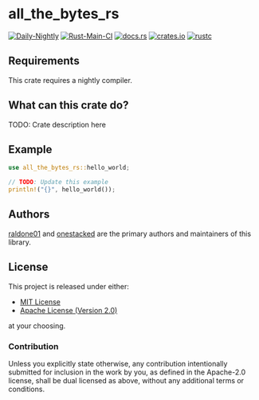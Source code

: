 # all_the_bytes_rs

[![Daily-Nightly](https://github.com/raldone01/all_the_bytes_rs/actions/workflows/rust_daily_nightly_check.yml/badge.svg)](https://github.com/raldone01/all_the_bytes_rs/actions/workflows/rust_daily_nightly_check.yml)
[![Rust-Main-CI](https://github.com/raldone01/all_the_bytes_rs/actions/workflows/rust_main.yml/badge.svg)](https://github.com/raldone01/all_the_bytes_rs/actions/workflows/rust_main.yml)
[![docs.rs](https://docs.rs/all_the_bytes_rs/badge.svg)](https://docs.rs/all_the_bytes_rs)
[![crates.io](https://img.shields.io/crates/v/all_the_bytes_rs.svg)](https://crates.io/crates/all_the_bytes_rs)
[![rustc](https://img.shields.io/badge/rustc-nightly-lightgrey)](https://doc.rust-lang.org/nightly/std/)

<!-- The rest of this section comes straight from the crate docs from the source. -->

## Requirements

This crate requires a nightly compiler.

## What can this crate do?

TODO: Crate description here

## Example

```rust
use all_the_bytes_rs::hello_world;

// TODO: Update this example
println!("{}", hello_world());
```

## Authors

[raldone01](https://github.com/raldone01) and [onestacked](https://github.com/chriss0612) are the primary authors and maintainers of this library.

## License

This project is released under either:

- [MIT License](https://github.com/raldone01/const_sort_rs/blob/main/LICENSE-MIT)
- [Apache License (Version 2.0)](https://github.com/raldone01/const_sort_rs/blob/main/LICENSE-APACHE)

at your choosing.

### Contribution

Unless you explicitly state otherwise, any contribution intentionally
submitted for inclusion in the work by you, as defined in the Apache-2.0
license, shall be dual licensed as above, without any additional terms or
conditions.
